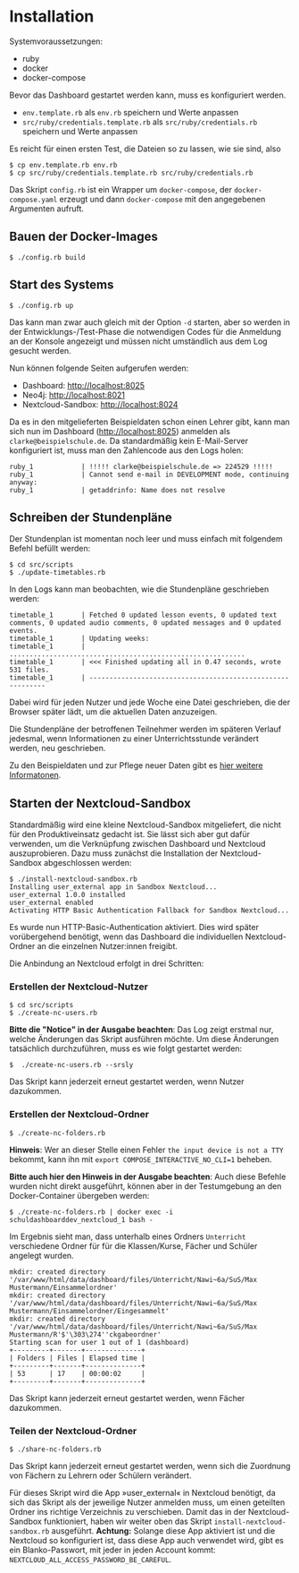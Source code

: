# Installation

Systemvoraussetzungen: 

- ruby
- docker
- docker-compose

Bevor das Dashboard gestartet werden kann, muss es konfiguriert werden.

* `env.template.rb` als `env.rb` speichern und Werte anpassen
* `src/ruby/credentials.template.rb` als `src/ruby/credentials.rb` speichern und Werte anpassen

Es reicht für einen ersten Test, die Dateien so zu lassen, wie sie sind, also

    $ cp env.template.rb env.rb
    $ cp src/ruby/credentials.template.rb src/ruby/credentials.rb 

Das Skript `config.rb` ist ein Wrapper um `docker-compose`, der `docker-compose.yaml` erzeugt und dann `docker-compose` mit den angegebenen Argumenten aufruft.

## Bauen der Docker-Images

    $ ./config.rb build
    
## Start des Systems

    $ ./config.rb up
    
Das kann man zwar auch gleich mit der Option `-d` starten, aber so werden in der Entwicklungs-/Test-Phase die notwendigen Codes für die Anmeldung an der Konsole angezeigt und müssen nicht umständlich aus dem Log gesucht werden.
    
Nun können folgende Seiten aufgerufen werden:

- Dashboard: [http://localhost:8025](http://localhost:8025)
- Neo4j: [http://localhost:8021](http://localhost:8021)
- Nextcloud-Sandbox: [http://localhost:8024](http://localhost:8024)

Da es in den mitgelieferten Beispieldaten schon einen Lehrer gibt, kann man sich nun im Dashboard ([http://localhost:8025](http://localhost:8025)) anmelden als `clarke@beispielschule.de`. Da standardmäßig kein E-Mail-Server konfiguriert ist, muss man den Zahlencode aus den Logs holen:

    ruby_1            | !!!!! clarke@beispielschule.de => 224529 !!!!!
    ruby_1            | Cannot send e-mail in DEVELOPMENT mode, continuing anyway:
    ruby_1            | getaddrinfo: Name does not resolve
    
## Schreiben der Stundenpläne

Der Stundenplan ist momentan noch leer und muss einfach mit folgendem Befehl befüllt werden:

    $ cd src/scripts
    $ ./update-timetables.rb
    
In den Logs kann man beobachten, wie die Stundenpläne geschrieben werden:

    timetable_1       | Fetched 0 updated lesson events, 0 updated text comments, 0 updated audio comments, 0 updated messages and 0 updated events.
    timetable_1       | Updating weeks: 
    timetable_1       | ...........................................................
    timetable_1       | <<< Finished updating all in 0.47 seconds, wrote 531 files.
    timetable_1       | -----------------------------------------------------------

Dabei wird für jeden Nutzer und jede Woche eine Datei geschrieben, die der Browser später lädt, um die aktuellen Daten anzuzeigen.

Die Stundenpläne der betroffenen Teilnehmer werden im späteren Verlauf jedesmal, wenn Informationen zu einer Unterrichtsstunde verändert werden, neu geschrieben.

Zu den Beispieldaten und zur Pflege neuer Daten gibt es [hier weitere Informatonen](file.Daten.html).

## Starten der Nextcloud-Sandbox

Standardmäßig wird eine kleine Nextcloud-Sandbox mitgeliefert, die nicht für den Produktiveinsatz gedacht ist. Sie lässt sich aber gut dafür verwenden, um die Verknüpfung zwischen Dashboard und Nextcloud auszuprobieren. Dazu muss zunächst die Installation der Nextcloud-Sandbox abgeschlossen werden:

    $ ./install-nextcloud-sandbox.rb 
    Installing user_external app in Sandbox Nextcloud...
    user_external 1.0.0 installed
    user_external enabled
    Activating HTTP Basic Authentication Fallback for Sandbox Nextcloud...

Es wurde nun HTTP-Basic-Authentication aktiviert. Dies wird später vorübergehend benötigt, wenn das Dashboard die individuellen Nextcloud-Ordner an die einzelnen Nutzer:innen freigibt.

Die Anbindung an Nextcloud erfolgt in drei Schritten:

### Erstellen der Nextcloud-Nutzer

    $ cd src/scripts
    $ ./create-nc-users.rb

**Bitte die "Notice" in der Ausgabe beachten**: Das Log zeigt erstmal 
nur, welche Änderungen das Skript ausführen möchte. Um diese Änderungen 
tatsächlich durchzuführen, muss es wie folgt gestartet werden:

    $  ./create-nc-users.rb --srsly
    
Das Skript kann jederzeit erneut gestartet werden, wenn Nutzer dazukommen.
    
### Erstellen der Nextcloud-Ordner

    $ ./create-nc-folders.rb
    
**Hinweis**: Wer an dieser Stelle einen Fehler `the input device is not a TTY` bekommt,
kann ihn mit `export COMPOSE_INTERACTIVE_NO_CLI=1` beheben.

**Bitte auch hier den Hinweis in der Ausgabe beachten**: Auch diese 
Befehle wurden nicht direkt ausgeführt, können aber in der Testumgebung 
an den Docker-Container übergeben werden:

    $ ./create-nc-folders.rb | docker exec -i schuldashboarddev_nextcloud_1 bash -

Im Ergebnis sieht man, dass unterhalb eines Ordners `Unterricht` verschiedene Ordner für für die Klassen/Kurse, Fächer und Schüler angelegt wurden.
    
    mkdir: created directory '/var/www/html/data/dashboard/files/Unterricht/Nawi~6a/SuS/Max Mustermann/Einsammelordner'
    mkdir: created directory '/var/www/html/data/dashboard/files/Unterricht/Nawi~6a/SuS/Max Mustermann/Einsammelordner/Eingesammelt'
    mkdir: created directory '/var/www/html/data/dashboard/files/Unterricht/Nawi~6a/SuS/Max Mustermann/R'$'\303\274''ckgabeordner'
    Starting scan for user 1 out of 1 (dashboard)
    +---------+-------+--------------+
    | Folders | Files | Elapsed time |
    +---------+-------+--------------+
    | 53      | 17    | 00:00:02     |
    +---------+-------+--------------+

Das Skript kann jederzeit erneut gestartet werden, wenn Fächer dazukommen.

### Teilen der Nextcloud-Ordner

    $ ./share-nc-folders.rb
    
Das Skript kann jederzeit erneut gestartet werden, wenn sich die Zuordnung von Fächern zu Lehrern oder Schülern verändert.

Für dieses Skript wird die App »user_external« in Nextcloud benötigt, da sich das Skript als der jeweilige Nutzer anmelden muss, um einen geteilten Ordner ins richtige Verzeichnis zu verschieben. Damit das in der Nextcloud-Sandbox funktioniert, haben wir weiter oben das Skript `install-nextcloud-sandbox.rb` ausgeführt. **Achtung:** Solange diese App aktiviert ist und die Nextcloud so konfiguriert ist, dass diese App auch verwendet wird, gibt es ein Blanko-Passwort, mit jeder in jeden Account kommt: `NEXTCLOUD_ALL_ACCESS_PASSWORD_BE_CAREFUL`.

